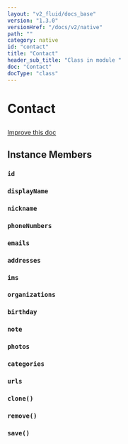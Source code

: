 ```yaml
---
layout: "v2_fluid/docs_base"
version: "1.3.0"
versionHref: "/docs/v2/native"
path: ""
category: native
id: "contact"
title: "Contact"
header_sub_title: "Class in module "
doc: "Contact"
docType: "class"
---
```









<h1 class="api-title">

  
  Contact
  

  

  

</h1>

<a class="improve-v2-docs" href="http://github.com/driftyco/ionic-native/edit/master/-native/src/plugins/contacts.ts#L32">
  Improve this doc
</a>





<!-- decorators --><!-- @usage tag -->


<!-- @property tags -->


<!-- methods on the class -->

<h2>Instance Members</h2>

<div id="id"></div>

<h3>
  <code>id</code>
  

</h3>












<div id="displayName"></div>

<h3>
  <code>displayName</code>
  

</h3>












<div id="nickname"></div>

<h3>
  <code>nickname</code>
  

</h3>












<div id="phoneNumbers"></div>

<h3>
  <code>phoneNumbers</code>
  

</h3>












<div id="emails"></div>

<h3>
  <code>emails</code>
  

</h3>












<div id="addresses"></div>

<h3>
  <code>addresses</code>
  

</h3>












<div id="ims"></div>

<h3>
  <code>ims</code>
  

</h3>












<div id="organizations"></div>

<h3>
  <code>organizations</code>
  

</h3>












<div id="birthday"></div>

<h3>
  <code>birthday</code>
  

</h3>












<div id="note"></div>

<h3>
  <code>note</code>
  

</h3>












<div id="photos"></div>

<h3>
  <code>photos</code>
  

</h3>












<div id="categories"></div>

<h3>
  <code>categories</code>
  

</h3>












<div id="urls"></div>

<h3>
  <code>urls</code>
  

</h3>












<div id="clone"></div>

<h3>
  <code>clone()</code>
  

</h3>












<div id="remove"></div>

<h3>
  <code>remove()</code>
  

</h3>












<div id="save"></div>

<h3>
  <code>save()</code>
  

</h3>










<!-- related link --><!-- end content block -->


<!-- end body block -->

